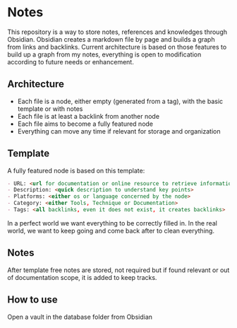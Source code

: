 # Notes
This repository is a way to store notes, references and knowledges through Obsidian.
Obsidian creates a markdown file by page and builds a graph from links and backlinks.
Current architecture is based on those features to build up a graph from my notes, everything is open to modification according to future needs or enhancement.

## Architecture
- Each file is a node, either empty (generated from a tag), with the basic template or with notes
- Each file is at least a backlink from another node
- Each file aims to become a fully featured node
- Everything can move any time if relevant for storage and organization

## Template
A fully featured node is based on this template:
```md
- URL: <url for documentation or online resource to retrieve information>
- Description: <quick description to understand key points>
- Platforms: <either os or language concerned by the node>
- Category: <either Tools, Technique or Documentation>
- Tags: <all backlinks, even it does not exist, it creates backlinks>
```
In a perfect world we want everything to be correctly filled in. In the real world, we want to keep going and come back after to clean everything. 

## Notes
After template free notes are stored, not required but if found relevant or out of documentation scope, it is added to keep tracks.

## How to use
Open a vault in the database folder from Obsidian

